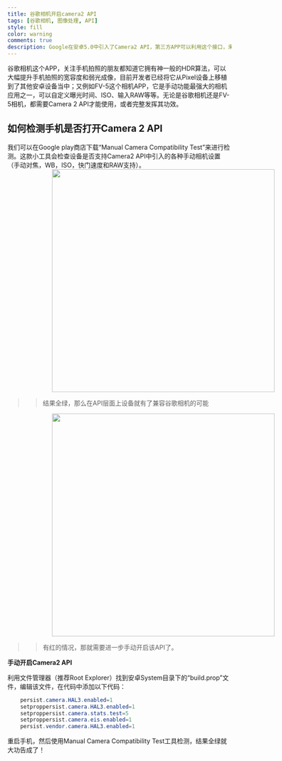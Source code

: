 ```yaml
---
title: 谷歌相机开启camera2 API
tags: [谷歌相机, 图像处理, API]
style: fill
color: warning
comments: true
description: Google在安卓5.0中引入了Camera2 API，第三方APP可以利用这个接口，来控制摄像头模组的底层参数；而如果拍照APP的成像算法独到，则可以通过Camera2 API来进一步提升成像质量。
---
```



谷歌相机这个APP，关注手机拍照的朋友都知道它拥有神一般的HDR算法，可以大幅提升手机拍照的宽容度和弱光成像，目前开发者已经将它从Pixel设备上移植到了其他安卓设备当中；又例如FV-5这个相机APP，它是手动功能最强大的相机应用之一，可以自定义曝光时间、ISO、输入RAW等等。无论是谷歌相机还是FV-5相机，都需要Camera 2 API才能使用，或者完整发挥其功效。

## 如何检测手机是否打开Camera 2 API
我们可以在Google play商店下载“Manual Camera Compatibility Test”来进行检测。这款小工具会检查设备是否支持Camera2 API中引入的各种手动相机设置（手动对焦，WB，ISO，快门速度和RAW支持）。
<img style="height:500px;margin:0 100px;" src="../assets/2022-6-2-img/reScreenshot_2022-06-02-10-24-25-829_pl.vipek.camer.jpg">

>>结果全绿，那么在API层面上设备就有了兼容谷歌相机的可能

<img style="height:500px;margin:0 100px;" src="../assets/2022-6-2-img/Screenshot_2022-06-02-10-24-25-829_pl.vipek.camer2.jpg">

>>有红的情况，那就需要进一步手动开启该API了。

**手动开启Camera2 API**

利用文件管理器（推荐Root Explorer）找到安卓System目录下的“build.prop”文件，编辑该文件，在代码中添加以下代码：

```java
    persist.camera.HAL3.enabled=1
    setproppersist.camera.HAL3.enabled=1
    setproppersist.camera.stats.test=5
    setproppersist.camera.eis.enabled=1
    persist.vendor.camera.HAL3.enabled=1
```

重启手机，然后使用Manual Camera Compatibility Test工具检测，结果全绿就大功告成了！